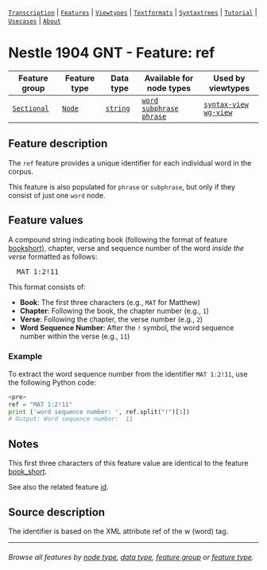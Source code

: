 <a name="start"></a>
[`Transcription`](../transcription.md#start) | [`Features`](README.md#start) | [`Viewtypes`](../viewtypes.md#start) | [`Textformats`](../textformats.md#start) |  [`Syntaxtrees`](../syntaxtrees.md#start) | [`Tutorial`](../../tutorial/README.md#start) | [`Usecases`](../usecases/README.md#start) | [`About`](../about.md#start)

# Nestle 1904 GNT - Feature: ref

Feature group | Feature type | Data type | Available for node types | Used by viewtypes
---  | --- | --- | --- | ---
[`Sectional`](featuresbygroup.md#sectional-features) | [`Node`](featuresbyfeaturetype.md#node-features) | [`string`](featuresbydatatype.md#string-datatype) | [`word`](featuresbynodetype.md#word-nodes) [`subphrase`](featuresbynodetype.md#subphrase-nodes)  [`phrase`](featuresbynodetype.md#phrase-nodes) | [`syntax-view`](../syntax-view.md#start) [`wg-view`](../wg-view.md#start)

## Feature description

The `ref` feature provides a unique identifier for each individual word in the corpus.

This feature is also populated for `phrase` or `subphrase`, but only if they consist of just one `word` node.

## Feature values

A compound string indicating book (following the format of feature [bookshort](bookshort.md#start)), chapter, verse and sequence number of the word *inside the verse* formatted as follows:

<pre>
  MAT 1:2!11
</pre>

This format consists of:
- **Book**: The first three characters (e.g., `MAT` for Matthew)
- **Chapter**: Following the book, the chapter number (e.g., `1`)
- **Verse**: Following the chapter, the verse number (e.g., `2`)
- **Word Sequence Number**: After the `!` symbol, the word sequence number within the verse (e.g., `11`)

### Example

To extract the word sequence number from the identifier `MAT 1:2!11`, use the following Python code:

```python
<pre>
ref = "MAT 1:2!11"
print ('word sequence number: ', ref.split("!")[1])
# Output: Word sequence number:  11
```

## Notes

This first three characters of this feature value are identical to the feature [book_short](book_short.md#start).

See also the related feature [id](id.md#start).

## Source description

The identifier is based on the XML attribute ref of the w (word) tag.

---
###### *Browse all features by [node type](featuresbynodetype.md#start), [data type](featuresbydatatype.md#start), [feature group](featuresbygroup.md#start) or [feature type](featuresbyfeaturetype.md#start).*
